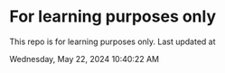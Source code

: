 # For learning purposes only
This repo is for learning purposes only.
Last updated at

Wednesday, May 22, 2024 10:40:22 AM

